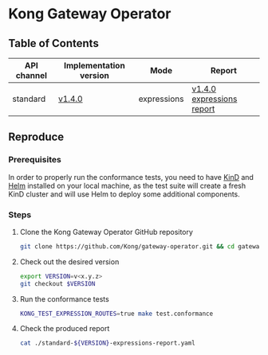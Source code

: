 # Kong Gateway Operator

## Table of Contents

| API channel  | Implementation version                                                              | Mode        | Report                                                |
|--------------|-------------------------------------------------------------------------------------|-------------|-------------------------------------------------------|
| standard | [v1.4.0](https://github.com/Kong/gateway-operator/releases/tag/v1.4.0) | expressions | [v1.4.0 expressions report](./standard-v1.4.0-expressions-report.yaml) |

## Reproduce

### Prerequisites

In order to properly run the conformance tests, you need to have [KinD](https://github.com/kubernetes-sigs/kind)
and [Helm](https://github.com/helm/helm) installed on your local machine, as the
test suite will create a fresh KinD cluster and will use Helm to deploy some additional
components.

### Steps

1. Clone the Kong Gateway Operator GitHub repository

   ```bash
   git clone https://github.com/Kong/gateway-operator.git && cd gateway-operator
   ```

2. Check out the desired version

   ```bash
   export VERSION=v<x.y.z>
   git checkout $VERSION
   ```

3. Run the conformance tests

   ```bash
   KONG_TEST_EXPRESSION_ROUTES=true make test.conformance
   ```

4. Check the produced report

   ```bash
   cat ./standard-${VERSION}-expressions-report.yaml
   ```
